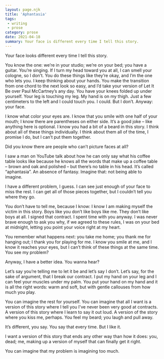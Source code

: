 ```yaml
---
layout: page.njk
title: 'Aphantasia'
tags:
 - writing
 - prose
category: prose
date: 2021-04-18
summary: Your face is different every time I tell this story.
---
```


Your face looks different every time I tell this story.

You know the one: we’re in your studio; we’re on your bed; you have a guitar. You’re singing. If I turn my head toward you at all, I can smell your cologne, so I don’t. You do these things like they’re okay, and I’m the one who lets you. I keep thinking about your hands. You make the transition from one chord to the next look so easy, and I’d take your version of Let It Be over Paul McCartney’s any day. You have your knees folded up under yourself. Your leg is touching my leg. My hand is on my thigh. Just a few centimeters to the left and I could touch you. I could. But I don’t. Anyway: your face.

I know what color your eyes are. I know that you smile with one half of your mouth; I know there are parentheses on either side. It’s a good joke – like anything here is optional. I know you had a bit of a beard in this story. I think about all of these things individually. I think about them all of the time, I promise I do, but I can’t put them together.

Did you know there are people who can’t picture faces at all?

I saw a man on YouTube talk about how he can only say what his coffee table looks like because he knows all the words that make up a coffee table – brown and oak and polished – but there’s no table in his head. It’s called “aphantasia”. An absence of fantasy. Imagine that: not being able to imagine.

I have a different problem, I guess. I can see just enough of your face to miss the rest. I can get all of those pieces together, but I couldn’t tell you where they go. 

You don’t have to tell me, because I know: I know I am making myself the victim in this story. Boys like you don’t like boys like me. They don’t like boys at all. I signed that contract. I spent time with you anyway. I was never brave enough to ask you why, if we agreed to these rules, I was on your bed at midnight, letting you point your voice right at my heart.

You remember what happens next: you take me home; you thank me for hanging out; I thank you for playing for me. I know you smile at me, and I know it reaches your eyes, but I can’t think of these things at the same time. You see my problem?

Anyway, I have a better idea. You wanna hear?

Let’s say you’re telling me to let it be and let’s say I don’t. Let’s say, for the sake of argument, that I break our contract. I put my hand on your leg and I can feel your muscles under my palm. You put your hand on my hand and it is all the right words: warm and soft, but with gentle callouses from how much you play. 

You can imagine the rest for yourself. You can imagine that all I want is a version of this story where I tell you I've never been very good at contracts. A version of this story where I learn to say it out loud. A version of the story where you kiss me, perhaps. You feel my beard; you laugh and pull away. 

It’s different, you say. You say that every time. But I like it. 

I want a version of this story that ends any other way than how it does: you, dead; me, making up a version of myself that can finally get it right.

You can imagine that my problem is imagining too much.
